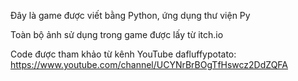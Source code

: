 Đây là game được viết bằng Python, ứng dụng thư viện Py

Toàn bộ ảnh sử dụng trong game được lấy từ itch.io

Code được tham khảo từ kênh YouTube dafluffypotato: https://www.youtube.com/channel/UCYNrBrBOgTfHswcz2DdZQFA
